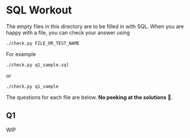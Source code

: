 # SQL Workout

The empty files in this directory are to be filled in with SQL.
When you are happy with a file, you can check your answer using

`./check.py FILE_OR_TEST_NAME`

For example

`./check.py q1_sample.sql`

or

`./check.py q1_sample`

The questions for each file are below.  **No peeking at the solutions**  :eyes:.

## Q1
WIP
